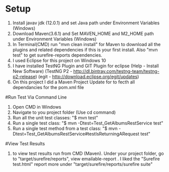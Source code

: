 # Setup
1. Install javav jdk (12.0.1) and set Java path under Environment Variables (Windows)
2. Download Maven(3.6.1) and Set MAVEN_HOME and M2_HOME path under Environment Variables (Windows)
3. In Terminal(CMD) run "mvn clean install" for Maven to download all the plugins and related dependencies if this is your first install. Also "mvn test" to get surefire-reports dependencies.
4. I used Eclipse for this project on Windows 10
5. I have installed TestNG Plugin and GIT Plugin for eclipse (Help - Install New Software)
(TestNG P2 - http://dl.bintray.com/testng-team/testng-p2-release)
(egit - http://download.eclipse.org/egit/updates)
6. On this project I did a Maven Project Update for to fecth all dependancies for the pom.xml file

#Run Test Via Command Line
1. Open CMD in Windows
2. Navigate to you project folder  (Use cd command)
3. Run all the unit test classes: 
"$ mvn test"
4. Run a single test class: 
"$ mvn -Dtest=Test_GetAlbumsRestService test"
5. Run a single test method from a test class: 
"$ mvn -Dtest=Test_GetAlbumsRestService#testIsReturningARequest test"

#View Test Results
1. to view test results run from CMD (Maven). Under your project folder, go to "target/surefire/reports", view emailable-report . I liked the "Surefire test.html" report more under "target/surefire/reports/surefire suite"
